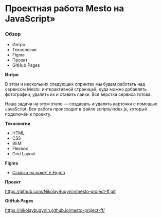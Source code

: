 # Проектная работа Mesto на JavaScript»

### Обзор

- Интро
- Технологии
- Figma
- Проект
- GitHub Pages

**Интро**

В этом и нескольких следующих спринтах мы будем работать над сервисом Mesto: интерактивной страницей, куда можно добавлять фотографии, удалять их и ставить лайки.
Вся вёрстка сервиса готова.

Наша задача на этом этапе — создавать и удалять карточки с помощью JavaScript. Вся работа происходит в файле scripts/index.js, который подключён к проекту.

**Технологии**

- HTML
- CSS
- BEM
- Flexbox
- Grid Layout

**Figma**

- [Ссылка на макет в Figma](https://www.figma.com/file/bjyvbKKJN2naO0ucURl2Z0/JavaScript.-Sprint-5?node-id=0%3A1)

**Проект**

https://github.com/NikolayBugynin/mesto-project-ff.git

**GitHub Pages**

https://nikolaybugynin.github.io/mesto-project-ff/
